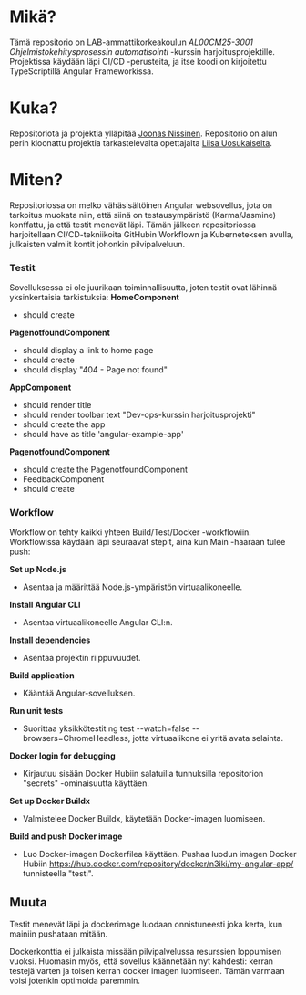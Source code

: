 # Mikä?

Tämä repositorio on LAB-ammattikorkeakoulun *AL00CM25-3001 Ohjelmistokehitysprosessin automatisointi* -kurssin harjoitusprojektille. Projektissa käydään läpi CI/CD -perusteita, ja itse koodi on kirjoitettu TypeScriptillä Angular Frameworkissa.

# Kuka?

Repositoriota ja projektia ylläpitää [Joonas Nissinen](https://github.com/n3iki). Repositorio on alun perin kloonattu projektia tarkastelevalta opettajalta [Liisa Uosukaiselta](https://github.com/liisauosukainen).

# Miten?

Repositoriossa on melko vähäsisältöinen Angular websovellus, jota on tarkoitus muokata niin, että siinä on testausympäristö (Karma/Jasmine) konffattu, ja että testit menevät läpi. Tämän jälkeen repositoriossa harjoitellaan CI/CD-tekniikoita GitHubin Workflown ja Kuberneteksen avulla, julkaisten valmiit kontit johonkin pilvipalveluun.

### Testit

Sovelluksessa ei ole juurikaan toiminnallisuutta, joten testit ovat lähinnä yksinkertaisia tarkistuksia:
**HomeComponent**
- should create

**PagenotfoundComponent**
- should display a link to home page
- should create
- should display "404 - Page not found"

**AppComponent**
- should render title
- should render toolbar text "Dev-ops-kurssin harjoitusprojekti"
- should create the app
- should have as title 'angular-example-app'

**PagenotfoundComponent**
- should create the PagenotfoundComponent
- FeedbackComponent
- should create

### Workflow

Workflow on tehty kaikki yhteen Build/Test/Docker -workflowiin. Workflowissa käydään läpi seuraavat stepit, aina kun Main -haaraan tulee push:

**Set up Node.js**
- Asentaa ja määrittää Node.js-ympäristön virtuaalikoneelle.

**Install Angular CLI**
- Asentaa virtuaalikoneelle Angular CLI:n.

**Install dependencies**
- Asentaa projektin riippuvuudet.

**Build application**
- Kääntää Angular-sovelluksen.

**Run unit tests**

- Suorittaa yksikkötestit ng test --watch=false --browsers=ChromeHeadless, jotta virtuaalikone ei yritä avata selainta.

**Docker login for debugging**
- Kirjautuu sisään Docker Hubiin salatuilla tunnuksilla repositorion "secrets" -ominaisuutta käyttäen.

**Set up Docker Buildx**
- Valmistelee Docker Buildx, käytetään Docker-imagen luomiseen.

**Build and push Docker image**
- Luo Docker-imagen Dockerfilea käyttäen. Pushaa luodun imagen Docker Hubiin https://hub.docker.com/repository/docker/n3iki/my-angular-app/ tunnisteella "testi".


## Muuta

Testit menevät läpi ja dockerimage luodaan onnistuneesti joka kerta, kun mainiin pushataan mitään.

Dockerkonttia ei julkaista missään pilvipalvelussa resurssien loppumisen vuoksi.
Huomasin myös, että sovellus käännetään nyt kahdesti: kerran testejä varten ja toisen kerran docker imagen luomiseen. Tämän varmaan voisi jotenkin optimoida paremmin.
